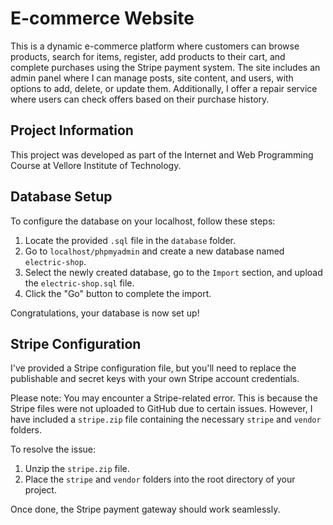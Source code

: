 # E-commerce Website

This is a dynamic e-commerce platform where customers can browse products, search for items, register, add products to their cart, and complete purchases using the Stripe payment system. The site includes an admin panel where I can manage posts, site content, and users, with options to add, delete, or update them. Additionally, I offer a repair service where users can check offers based on their purchase history.

## Project Information

This project was developed as part of the Internet and Web Programming Course at Vellore Institute of Technology.

## Database Setup

To configure the database on your localhost, follow these steps:

1. Locate the provided `.sql` file in the `database` folder.
2. Go to `localhost/phpmyadmin` and create a new database named `electric-shop`.
3. Select the newly created database, go to the `Import` section, and upload the `electric-shop.sql` file.
4. Click the "Go" button to complete the import.

Congratulations, your database is now set up!

## Stripe Configuration

I've provided a Stripe configuration file, but you'll need to replace the publishable and secret keys with your own Stripe account credentials.

Please note: You may encounter a Stripe-related error. This is because the Stripe files were not uploaded to GitHub due to certain issues. However, I have included a `stripe.zip` file containing the necessary `stripe` and `vendor` folders. 

To resolve the issue:

1. Unzip the `stripe.zip` file.
2. Place the `stripe` and `vendor` folders into the root directory of your project.

Once done, the Stripe payment gateway should work seamlessly.
